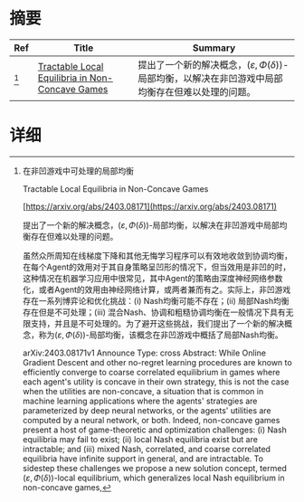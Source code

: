 # 摘要

| Ref | Title | Summary |
| --- | --- | --- |
| [^1] | [Tractable Local Equilibria in Non-Concave Games](https://arxiv.org/abs/2403.08171) | 提出了一个新的解决概念，$(\varepsilon, \Phi(\delta))$-局部均衡，以解决在非凹游戏中局部均衡存在但难以处理的问题。 |

# 详细

[^1]: 在非凹游戏中可处理的局部均衡

    Tractable Local Equilibria in Non-Concave Games

    [https://arxiv.org/abs/2403.08171](https://arxiv.org/abs/2403.08171)

    提出了一个新的解决概念，$(\varepsilon, \Phi(\delta))$-局部均衡，以解决在非凹游戏中局部均衡存在但难以处理的问题。

    

    虽然众所周知在线梯度下降和其他无悔学习程序可以有效地收敛到协调均衡，在每个Agent的效用对于其自身策略呈凹形的情况下，但当效用是非凹的时，这种情况在机器学习应用中很常见，其中Agent的策略由深度神经网络参数化，或者Agent的效用由神经网络计算，或两者兼而有之。实际上，非凹游戏存在一系列博弈论和优化挑战：(i) Nash均衡可能不存在；(ii) 局部Nash均衡存在但是不可处理；(iii) 混合Nash、协调和粗糙协调均衡在一般情况下具有无限支持，并且是不可处理的。为了避开这些挑战，我们提出了一个新的解决概念，称为$(\varepsilon, \Phi(\delta))$-局部均衡，该概念在非凹游戏中概括了局部Nash均衡。

    arXiv:2403.08171v1 Announce Type: cross  Abstract: While Online Gradient Descent and other no-regret learning procedures are known to efficiently converge to coarse correlated equilibrium in games where each agent's utility is concave in their own strategy, this is not the case when the utilities are non-concave, a situation that is common in machine learning applications where the agents' strategies are parameterized by deep neural networks, or the agents' utilities are computed by a neural network, or both. Indeed, non-concave games present a host of game-theoretic and optimization challenges: (i) Nash equilibria may fail to exist; (ii) local Nash equilibria exist but are intractable; and (iii) mixed Nash, correlated, and coarse correlated equilibria have infinite support in general, and are intractable. To sidestep these challenges we propose a new solution concept, termed $(\varepsilon, \Phi(\delta))$-local equilibrium, which generalizes local Nash equilibrium in non-concave games,
    

